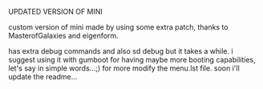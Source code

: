 UPDATED VERSION OF MINI

custom version of mini made by using some extra patch, thanks to MasterofGalaxies and eigenform.

has extra debug commands and also sd debug but it takes  a while. 
i suggest using it with gumboot for having maybe more booting capabilities, let's say in simple words...;) for more modify the menu.lst file.
soon i'll update the readme...
